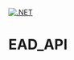 [![.NET](https://github.com/ahagaash/EAD_API/actions/workflows/ci-cd.yml/badge.svg)](https://github.com/ahagaash/EAD_API/actions/workflows/ci-cd.yml)


# EAD_API
